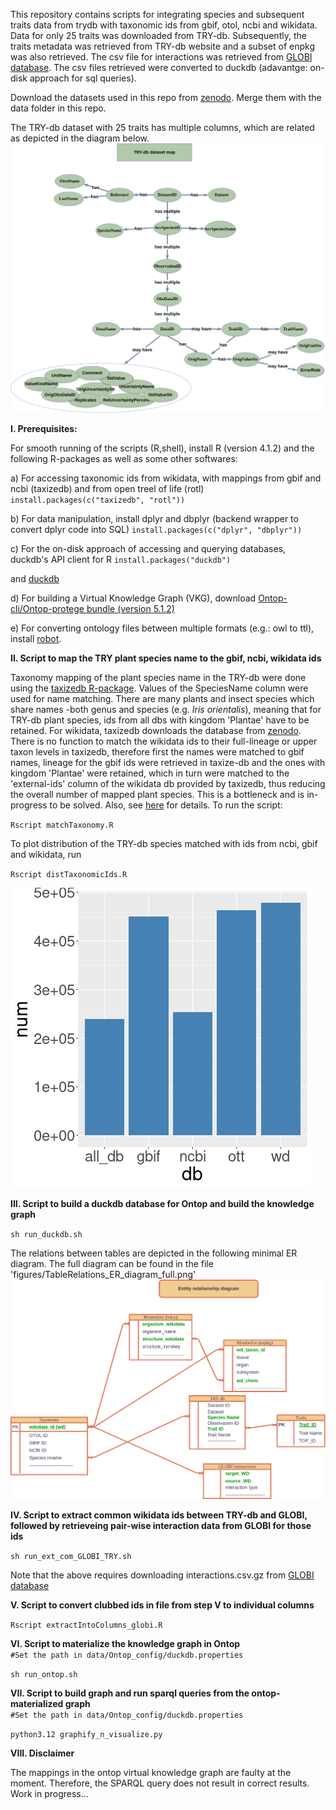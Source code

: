 This repository contains scripts for integrating species and subsequent traits data from trydb with taxonomic ids from gbif, otol, ncbi and wikidata. Data for only 25 traits was downloaded from TRY-db. Subsequently, the traits metadata was retrieved from TRY-db website and a subset of enpkg was also retrieved. The csv file for interactions was retrieved from [GLOBI database](https://www.globalbioticinteractions.org/data). The csv files retrieved were converted to duckdb (adavantge: on-disk approach for sql queries). 

Download the datasets used in this repo from [zenodo](https://zenodo.org/doi/10.5281/zenodo.11186592). Merge them with the data folder in this repo.

The TRY-db dataset with 25 traits has multiple columns, which are related as depicted in the diagram below.
![TryDbAll_relationsExplained](https://github.com/digital-botanical-gardens-initiative/integrate_trydb_globi_enpkg/blob/master/figures/TryDbAll_relationsExplained_20240502.png?raw=true)



**I. Prerequisites:**

For smooth running of the scripts (R,shell), install R (version 4.1.2) and the following R-packages as well as some other softwares:

 a) For accessing taxonomic ids from wikidata, with mappings from gbif and ncbi (taxizedb) and from open treel of life (rotl)
`install.packages(c("taxizedb", "rotl"))`

 b) For data manipulation, install dplyr and dbplyr (backend wrapper to convert dplyr code into SQL)
`install.packages(c("dplyr", "dbplyr"))`

 c) For the on-disk approach of accessing and querying databases, duckdb's API client for R
`install.packages("duckdb")`

 and [duckdb](https://duckdb.org/docs/installation/?version=stable&environment=cli&platform=linux&download_method=package_manager)

 d) For building a Virtual Knowledge Graph (VKG), download [Ontop-cli/Ontop-protege bundle (version 5.1.2)](https://github.com/ontop/ontop/releases/tag/ontop-5.1.2)

 e) For converting ontology files between multiple formats (e.g.: owl to ttl), install [robot](https://github.com/ontodev/robot/releases/tag/v1.9.5).



**II. Script to map the TRY plant species name to the gbif, ncbi, wikidata ids**

Taxonomy mapping of the plant species name in the TRY-db were done using the [taxizedb R-package](https://ropensci.github.io/taxizedb/). Values of the SpeciesName column were used for name matching. There are many plants and insect species which share names -both genus and species (e.g. _Iris orientalis_), meaning that for TRY-db plant species, ids from all dbs with kingdom 'Plantae' have to be retained. For wikidata, taxizedb downloads the database from [zenodo](https://zenodo.org/record/1213477). There is no function to match the wikidata ids to their full-lineage or upper taxon levels in taxizedb, therefore first the names were matched to gbif names, lineage for the gbif ids were retrieved in taxize-db and the ones with kingdom 'Plantae' were retained,  which in turn were matched to the 'external-ids' column of the wikidata db provided by taxizedb, thus reducing the overall number of mapped plant species. This is a bottleneck and is in-progress to be solved. 
Also, see [here](https://github.com/ropensci/taxizedb/issues/79) for details. To run the script:

`Rscript matchTaxonomy.R`



To plot distribution of the TRY-db species matched with ids from ncbi, gbif and wikidata, run

`Rscript distTaxonomicIds.R`

![distributionDB](https://github.com/digital-botanical-gardens-initiative/integrate_trydb_globi_enpkg/blob/master/figures/distributionDB.png?raw=true)


**III. Script to build a duckdb database for Ontop and build the knowledge graph**

`sh run_duckdb.sh`

The relations between tables are depicted in the following minimal ER diagram. The full diagram can be found in the file 'figures/TableRelations_ER_diagram_full.png'
![TableRelations_truncated_20240625](https://github.com/digital-botanical-gardens-initiative/integrate_trydb_globi_enpkg/blob/master/figures/TableRelations_truncated_20240625.png?raw=true)




**IV. Script to extract common wikidata ids between TRY-db and GLOBI, followed by retrieveing pair-wise interaction data from GLOBI for those ids**

`sh run_ext_com_GLOBI_TRY.sh`


Note that the above requires downloading interactions.csv.gz from [GLOBI database](https://www.globalbioticinteractions.org/data)

**V. Script to convert clubbed ids in file from step V to individual columns**

`Rscript extractIntoColumns_globi.R`


**VI. Script to materialize the knowledge graph in Ontop**   
`#Set the path in data/Ontop_config/duckdb.properties` 

`sh run_ontop.sh`


**VII. Script to build graph and run sparql queries from the ontop-materialized graph**   
`#Set the path in data/Ontop_config/duckdb.properties` 

`python3.12 graphify_n_visualize.py`


**VIII. Disclaimer**

The mappings in the ontop virtual knowledge graph are faulty at the moment. Therefore, the SPARQL query does not result in correct results. Work in progress...

